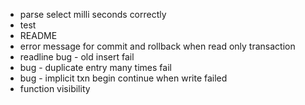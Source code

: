 * parse select milli seconds correctly
* test
* README
* error message for commit and rollback when read only transaction
* readline bug - old insert fail
* bug - duplicate entry many times fail
* bug - implicit txn begin continue when write failed
* function visibility
